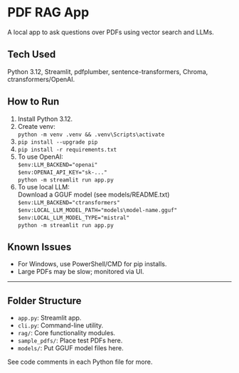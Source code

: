 # PDF RAG App

A local app to ask questions over PDFs using vector search and LLMs.

## Tech Used
Python 3.12, Streamlit, pdfplumber, sentence-transformers, Chroma, ctransformers/OpenAI.

## How to Run

1. Install Python 3.12.
2. Create venv:  
   `python -m venv .venv && .venv\Scripts\activate`
3. `pip install --upgrade pip`
4. `pip install -r requirements.txt`
5. To use OpenAI:  
   `$env:LLM_BACKEND="openai"`  
   `$env:OPENAI_API_KEY="sk-..."`  
   `python -m streamlit run app.py`
6. To use local LLM:  
   Download a GGUF model (see models/README.txt)  
   `$env:LLM_BACKEND="ctransformers"`  
   `$env:LOCAL_LLM_MODEL_PATH="models\model-name.gguf"`  
   `$env:LOCAL_LLM_MODEL_TYPE="mistral"`  
   `python -m streamlit run app.py`

## Known Issues
- For Windows, use PowerShell/CMD for pip installs.
- Large PDFs may be slow; monitored via UI.

---

## Folder Structure

- `app.py`: Streamlit app.
- `cli.py`: Command-line utility.
- `rag/`: Core functionality modules.
- `sample_pdfs/`: Place test PDFs here.
- `models/`: Put GGUF model files here.

See code comments in each Python file for more.
